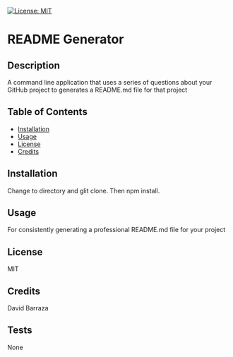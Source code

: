 [![License: MIT](https://img.shields.io/badge/License-MIT-yellow.svg)](https://opensource.org/licenses/MIT)
# README Generator

## Description

A command line application that uses a series of questions about your GitHub project to generates a README.md file for that project

## Table of Contents

- [Installation](#installation)
- [Usage](#usage)
- [License](#license)
- [Credits](#credits)

## Installation
Change to directory and glit clone. Then npm install. 

## Usage
For consistently generating a professional README.md file for your project

## License
MIT

## Credits
David Barraza

## Tests
None
